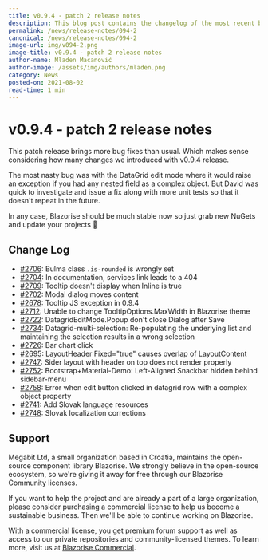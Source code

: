 ```yaml
---
title: v0.9.4 - patch 2 release notes
description: This blog post contains the changelog of the most recent bug fixes included in the Blazorise v0.9.4.2 release.
permalink: /news/release-notes/094-2
canonical: /news/release-notes/094-2
image-url: img/v094-2.png
image-title: v0.9.4 - patch 2 release notes
author-name: Mladen Macanović
author-image: /assets/img/authors/mladen.png
category: News
posted-on: 2021-08-02
read-time: 1 min
---
```


# v0.9.4 - patch 2 release notes

This patch release brings more bug fixes than usual. Which makes sense considering how many changes we introduced with v0.9.4 release.

The most nasty bug was with the DataGrid edit mode where it would raise an exception if you had any nested field as a complex object. But David was quick to investigate and issue a fix along with more unit tests so that it doesn't repeat in the future.

In any case, Blazorise should be much stable now so just grab new NuGets and update your projects 💪

## Change Log

- [#2706](https://github.com/Megabit/Blazorise/issues/2706): Bulma class `.is-rounded` is wrongly set
- [#2704](https://github.com/Megabit/Blazorise/issues/2704): In documentation, services link leads to a 404
- [#2709](https://github.com/Megabit/Blazorise/issues/2709): Tooltip doesn't display when Inline is true
- [#2702](https://github.com/Megabit/Blazorise/issues/2702): Modal dialog moves content
- [#2678](https://github.com/Megabit/Blazorise/issues/2678): Tooltip JS exception in 0.9.4
- [#2712](https://github.com/Megabit/Blazorise/issues/2712): Unable to change TooltipOptions.MaxWidth in Blazorise theme
- [#2722](https://github.com/Megabit/Blazorise/issues/2722): DatagridEditMode.Popup don't close Dialog after Save
- [#2734](https://github.com/Megabit/Blazorise/issues/2734): Datagrid-multi-selection: Re-populating the underlying list and maintaining the selection results in a wrong selection
- [#2726](https://github.com/Megabit/Blazorise/issues/2726): Bar chart click
- [#2695](https://github.com/Megabit/Blazorise/issues/2695): LayoutHeader Fixed="true" causes overlap of LayoutContent
- [#2747](https://github.com/Megabit/Blazorise/issues/2747): Sider layout with header on top does not render properly
- [#2752](https://github.com/Megabit/Blazorise/issues/2752): Bootstrap+Material-Demo: Left-Aligned Snackbar hidden behind sidebar-menu
- [#2758](https://github.com/Megabit/Blazorise/issues/2758): Error when edit button clicked in datagrid row with a complex object property
- [#2741](https://github.com/Megabit/Blazorise/pull/2741): Add Slovak language resources
- [#2748](https://github.com/Megabit/Blazorise/pull/2748): Slovak localization corrections

## Support

Megabit Ltd, a small organization based in Croatia, maintains the open-source component library Blazorise. We strongly believe in the open-source ecosystem, so we're giving it away for free through our Blazorise Community licenses.

If you want to help the project and are already a part of a large organization, please consider purchasing a commercial license to help us become a sustainable business. Then we'll be able to continue working on Blazorise.

With a commercial license, you get premium forum support as well as access to our private repositories and community-licensed themes. To learn more, visit us at [Blazorise Commercial](commercial).
